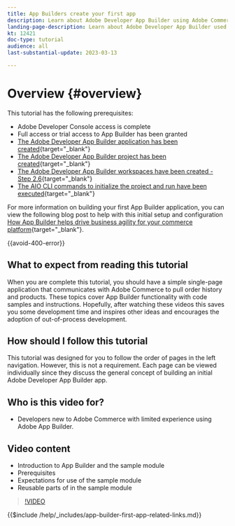 ```yaml
---
title: App Builders create your first app
description: Learn about Adobe Developer App Builder using Adobe Commerce and create your first app.
landing-page-description: Learn about Adobe Developer App Builder used with Adobe Commerce and create your first app.
kt: 12421
doc-type: tutorial
audience: all
last-substantial-update: 2023-03-13

---
```


# Overview {#overview}

This tutorial has the following prerequisites:

* Adobe Developer Console access is complete
* Full access or trial access to App Builder has been granted
* [The Adobe Developer App Builder application has been created](https://developer.adobe.com/app-builder/docs/getting_started/first_app/){target="_blank"}
* [The Adobe Developer App Builder project has been created](https://developer.adobe.com/console){target="_blank"}
* [The Adobe Developer App Builder workspaces have been created - Step 2.6](https://developer.adobe.com/app-builder/docs/getting_started/first_app/#2-creating-a-new-project-on-developer-console){target="_blank"}
* [The AIO CLI commands to initialize the project and run have been executed](https://developer.adobe.com/runtime){target="_blank"}

For more information on building your first App Builder application, you can view the following blog post to help with this initial setup and configuration [How App Builder helps drive business agility for your commerce platform](https://business.adobe.com/blog/how-to/how-app-builder-helps-you-implement-a-composable-commerce-strategy){target="_blank"}.

{{avoid-400-error}}

## What to expect from reading this tutorial

When you are complete this tutorial, you should have a simple single-page application that communicates with Adobe Commerce to pull order history and products. These topics cover App Builder functionality with code samples and instructions. Hopefully, after watching these videos this saves you some development time and inspires other ideas and encourages the adoption of out-of-process development.

## How should I follow this tutorial

This tutorial was designed for you to follow the order of pages in the left navigation. However, this is not a requirement. Each page can be viewed individually since they discuss the general concept of building an initial Adobe Developer App Builder app.

## Who is this video for?

* Developers new to Adobe Commerce with limited experience using Adobe App Builder.

## Video content

* Introduction to App Builder and the sample module
* Prerequisites
* Expectations for use of the sample module
* Reusable parts of in the sample module

>[!VIDEO](https://video.tv.adobe.com/v/3416740)

{{$include /help/_includes/app-builder-first-app-related-links.md}}

